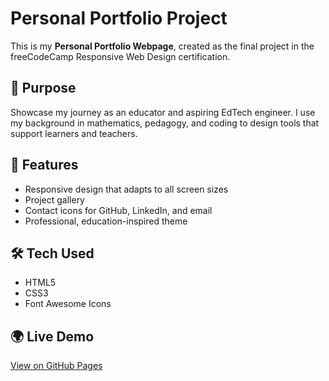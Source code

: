 # Personal Portfolio Project

This is my **Personal Portfolio Webpage**, created as the final project in the freeCodeCamp Responsive Web Design certification.

## 🎯 Purpose
Showcase my journey as an educator and aspiring EdTech engineer. I use my background in mathematics, pedagogy, and coding to design tools that support learners and teachers.

## 🧩 Features
- Responsive design that adapts to all screen sizes  
- Project gallery 
- Contact icons for GitHub, LinkedIn, and email  
- Professional, education-inspired theme  

## 🛠️ Tech Used
- HTML5  
- CSS3  
- Font Awesome Icons  

## 🌍 Live Demo
[View on GitHub Pages](https://lioradalyareiken.github.io/responsive-web-design-projects/personal-portfolio/)
